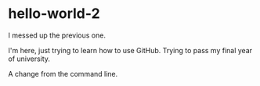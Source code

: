 # hello-world-2
I messed up the previous one.

I'm here, just trying to learn how to use GitHub. Trying to pass my final year of university.

A change from the command line.
